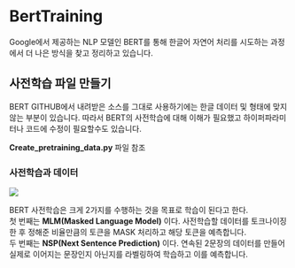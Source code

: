 # BertTraining
Google에서 제공하는 NLP 모델인 BERT를 통해 한글어 자연어 처리를 시도하는 과정에서 더 나은 방식을 찾고 정리하고 있습니다.

## 사전학습 파일 만들기
BERT GITHUB에서 내려받은 소스를 그대로 사용하기에는 한글 데이터 및 형태에 맞지 않는 부분이 있습니다.
따라서 BERT의 사전학습에 대해 이해가 필요했고 하이퍼파라미터나 코드에 수정이 필요할수도 있습니다.

**Create_pretraining_data.py** 파일 참조



### 사전학습과 데이터
<img src ="https://user-images.githubusercontent.com/45644085/83987708-216c3580-a97c-11ea-89e0-225f7ebae602.png" align="center">

BERT 사전학습은 크게 2가지를 수행하는 것을 목표로 학습이 된다고 한다.  
첫 번째는 **MLM(Masked Language Model)** 이다. 사전학습할 데이터를 토크나이징한 후 정해준 비율만큼의 토큰을 MASK 처리하고 해당 토큰을 예측합니다.  
두 번째는 **NSP(Next Sentence Prediction)** 이다. 연속된 2문장의 데이터를 만들어 실제로 이어지는 문장인지 아닌지를 라벨링하여 학습하고 이를 예측합니다.  
